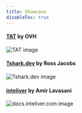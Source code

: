 ```yaml
---
title: Showcase
disableToc: true
---
```


#### [TAT](https://ovh.github.io/tat/overview/) by OVH
![TAT image](/.images/showcase/tat.png?width=50pc)

#### [Tshark.dev](https://tshark.dev) by Ross Jacobs
![Tshark.dev image](/.images/showcase/tshark_dev.png?width=50pc)

#### [inteliver](https://docs.inteliver.com) by Amir Lavasani
![docs.inteliver.com image](/.images/showcase/inteliver_docs.png?width=50pc)